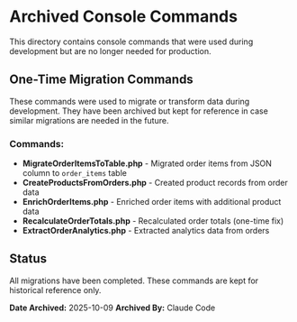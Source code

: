 # Archived Console Commands

This directory contains console commands that were used during development but are no longer needed for production.

## One-Time Migration Commands

These commands were used to migrate or transform data during development. They have been archived but kept for reference in case similar migrations are needed in the future.

### Commands:

- **MigrateOrderItemsToTable.php** - Migrated order items from JSON column to `order_items` table
- **CreateProductsFromOrders.php** - Created product records from order data
- **EnrichOrderItems.php** - Enriched order items with additional product data
- **RecalculateOrderTotals.php** - Recalculated order totals (one-time fix)
- **ExtractOrderAnalytics.php** - Extracted analytics data from orders

## Status

All migrations have been completed. These commands are kept for historical reference only.

**Date Archived:** 2025-10-09
**Archived By:** Claude Code
